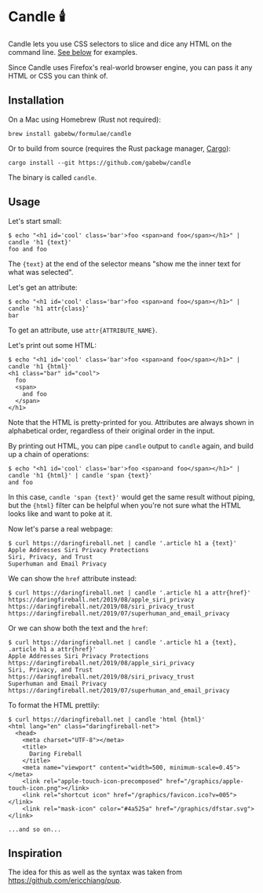 # Candle :candle:

Candle lets you use CSS selectors to slice and dice any HTML on the command
line. [See below](#usage) for examples.

Since Candle uses Firefox's real-world browser engine, you can pass it any HTML
or CSS you can think of.

## Installation

On a Mac using Homebrew (Rust not required):

    brew install gabebw/formulae/candle

Or to build from source (requires the Rust package manager,
[Cargo](https://doc.rust-lang.org/cargo/getting-started/installation.html)):

    cargo install --git https://github.com/gabebw/candle

The binary is called `candle`.

## Usage

Let's start small:

    $ echo "<h1 id='cool' class='bar'>foo <span>and foo</span></h1>" | candle 'h1 {text}'
    foo and foo

The `{text}` at the end of the selector means "show me the inner text for what was selected".

Let's get an attribute:

    $ echo "<h1 id='cool' class='bar'>foo <span>and foo</span></h1>" | candle 'h1 attr{class}'
    bar

To get an attribute, use `attr{ATTRIBUTE_NAME}`.

Let's print out some HTML:

    $ echo "<h1 id='cool' class='bar'>foo <span>and foo</span></h1>" | candle 'h1 {html}'
    <h1 class="bar" id="cool">
      foo
      <span>
        and foo
      </span>
    </h1>

Note that the HTML is pretty-printed for you. Attributes are always shown in
alphabetical order, regardless of their original order in the input.

By printing out HTML, you can pipe `candle` output to `candle` again, and build
up a chain of operations:

    $ echo "<h1 id='cool' class='bar'>foo <span>and foo</span></h1>" | candle 'h1 {html}' | candle 'span {text}'
    and foo

In this case, `candle 'span {text}'` would get the same result without piping,
but the `{html}` filter can be helpful when you're not sure what the HTML looks
like and want to poke at it.

Now let's parse a real webpage:

    $ curl https://daringfireball.net | candle '.article h1 a {text}'
    Apple Addresses Siri Privacy Protections
    Siri, Privacy, and Trust
    Superhuman and Email Privacy

We can show the `href` attribute instead:

    $ curl https://daringfireball.net | candle '.article h1 a attr{href}'
    https://daringfireball.net/2019/08/apple_siri_privacy
    https://daringfireball.net/2019/08/siri_privacy_trust
    https://daringfireball.net/2019/07/superhuman_and_email_privacy

Or we can show both the text and the `href`:

    $ curl https://daringfireball.net | candle '.article h1 a {text}, .article h1 a attr{href}'
    Apple Addresses Siri Privacy Protections
    https://daringfireball.net/2019/08/apple_siri_privacy
    Siri, Privacy, and Trust
    https://daringfireball.net/2019/08/siri_privacy_trust
    Superhuman and Email Privacy
    https://daringfireball.net/2019/07/superhuman_and_email_privacy

To format the HTML prettily:

    $ curl https://daringfireball.net | candle 'html {html}'
    <html lang="en" class="daringfireball-net">
      <head>
        <meta charset="UTF-8"></meta>
        <title>
          Daring Fireball
        </title>
        <meta name="viewport" content="width=500, minimum-scale=0.45"></meta>
        <link rel="apple-touch-icon-precomposed" href="/graphics/apple-touch-icon.png"></link>
        <link rel="shortcut icon" href="/graphics/favicon.ico?v=005"></link>
        <link rel="mask-icon" color="#4a525a" href="/graphics/dfstar.svg"></link>

    ...and so on...

## Inspiration

The idea for this as well as the syntax was taken from
https://github.com/ericchiang/pup.
